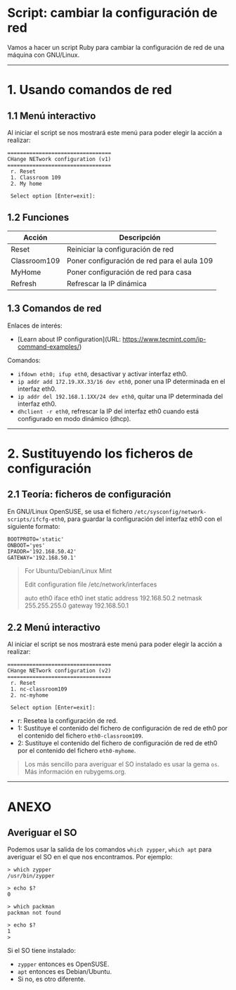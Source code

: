 
# Script: cambiar la configuración de red

Vamos a hacer un script Ruby para cambiar la configuración de red de una máquina con GNU/Linux.

---
# 1. Usando comandos de red

## 1.1 Menú interactivo

Al iniciar el script se nos mostrará este menú para poder elegir la acción a realizar:

```
=================================
CHange NETwork configuration (v1)
=================================
 r. Reset
 1. Classroom 109
 2. My home

 Select option [Enter=exit]:
```

## 1.2 Funciones

| Acción       | Descripción                       |
| -------------| --------------------------------- |
| Reset        | Reiniciar la configuración de red |
| Classroom109 | Poner configuración de red para el aula 109 |
| MyHome       | Poner configuración de red para casa |
| Refresh      | Refrescar la IP dinámica |

## 1.3 Comandos de red

Enlaces de interés:
* [Learn about IP configuration](URL: https://www.tecmint.com/ip-command-examples/)

Comandos:
* `ifdown eth0; ifup eth0`, desactivar y activar interfaz eth0.
* `ip addr add 172.19.XX.33/16 dev eth0`, poner una IP determinada en el interfaz eth0.
* `ip addr del 192.168.1.1XX/24 dev eth0`, quitar una IP determinada del interfaz eth0.
* `dhclient -r eth0`, refrescar la IP del interfaz eth0 cuando está configurado en modo dinámico (dhcp).

---
# 2. Sustituyendo los ficheros de configuración

## 2.1 Teoría: ficheros de configuración

En GNU/Linux OpenSUSE, se usa el fichero `/etc/sysconfig/network-scripts/ifcfg-eth0`, para guardar la configuración del interfaz eth0 con el siguiente formato:

```
BOOTPROTO='static'
ONBOOT='yes'
IPADDR='192.168.50.42'
GATEWAY='192.168.50.1'
```

> For Ubuntu/Debian/Linux Mint
>
> Edit configuration file /etc/network/interfaces
>
> auto eth0
> iface eth0 inet static
> address 192.168.50.2
> netmask 255.255.255.0
> gateway 192.168.50.1

## 2.2 Menú interactivo

Al iniciar el script se nos mostrará este menú para poder elegir la acción a realizar:

```
=================================
CHange NETwork configuration (v2)
=================================
 r. Reset
 1. nc-classroom109
 2. nc-myhome

 Select option [Enter=exit]:
```

* r: Resetea la configuración de red.
* 1: Sustituye el contenido del fichero de configuración de red de eth0 por el contenido del fichero `eth0-classroom109`.
* 2: Sustituye el contenido del fichero de configuración de red de eth0 por el contenido del fichero `eth0-myhome`.

> Los más sencillo para averiguar el SO instalado es usar la gema `os`.
> Más información en rubygems.org.

---

# ANEXO

## Averiguar el SO

Podemos usar la salida de los comandos `which zypper`, `which apt` para averiguar el SO en el que nos encontramos. Por ejemplo:

```
> which zypper
/usr/bin/zypper

> echo $?
0

> which packman
packman not found

> echo $?
1
>
```

Si el SO tiene instalado:
* `zypper` entonces es OpenSUSE.
* `apt` entonces es Debian/Ubuntu.
* Si no, es otro diferente.
